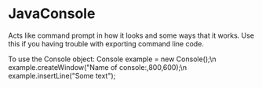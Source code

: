 # JavaConsole
Acts like command prompt in how it looks and some ways that it works.
Use this if you having trouble with exporting command line code.

To use the Console object:
Console example = new Console();\n
example.createWindow("Name of console:,800,600);\n
example.insertLine("Some text");
